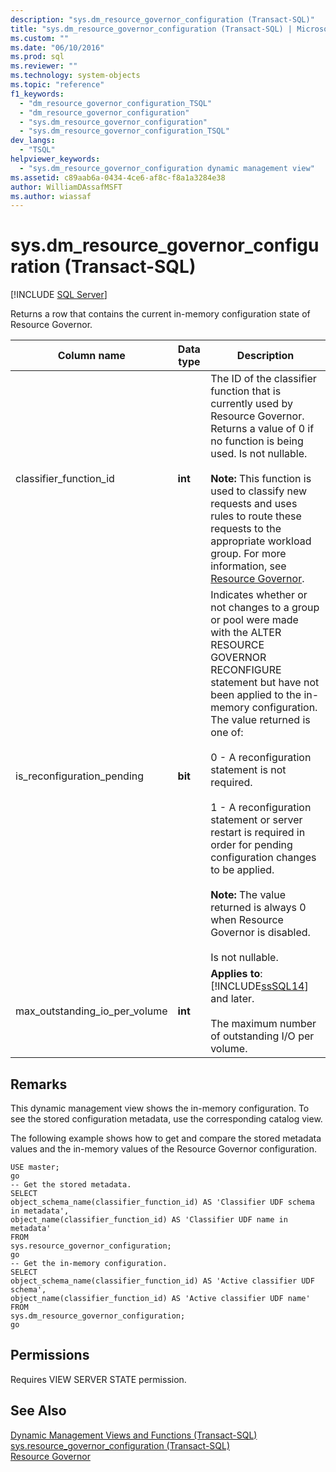 ```yaml
---
description: "sys.dm_resource_governor_configuration (Transact-SQL)"
title: "sys.dm_resource_governor_configuration (Transact-SQL) | Microsoft Docs"
ms.custom: ""
ms.date: "06/10/2016"
ms.prod: sql
ms.reviewer: ""
ms.technology: system-objects
ms.topic: "reference"
f1_keywords: 
  - "dm_resource_governor_configuration_TSQL"
  - "dm_resource_governor_configuration"
  - "sys.dm_resource_governor_configuration"
  - "sys.dm_resource_governor_configuration_TSQL"
dev_langs: 
  - "TSQL"
helpviewer_keywords: 
  - "sys.dm_resource_governor_configuration dynamic management view"
ms.assetid: c89aab6a-0434-4ce6-af8c-f8a1a3284e38
author: WilliamDAssafMSFT
ms.author: wiassaf
---
```

# sys.dm_resource_governor_configuration (Transact-SQL)
[!INCLUDE [SQL Server](../../includes/applies-to-version/sqlserver.md)]

  Returns a row that contains the current in-memory configuration state of Resource Governor.  
  

|Column name|Data type|Description|  
|-----------------|---------------|-----------------|  
|classifier_function_id|**int**|The ID of the classifier function that is currently used by Resource Governor. Returns a value of 0 if no function is being used. Is not nullable.<br /><br /> **Note:** This function is used to classify new requests and uses rules to route these requests to the appropriate workload group. For more information, see [Resource Governor](../../relational-databases/resource-governor/resource-governor.md).|  
|is_reconfiguration_pending|**bit**|Indicates whether or not changes to a group or pool were made with the ALTER RESOURCE GOVERNOR RECONFIGURE statement but have not been applied to the in-memory configuration. The value returned is one of:<br /><br /> 0 - A reconfiguration statement is not required.<br /><br /> 1 - A reconfiguration statement or server restart is required in order for pending configuration changes to be applied.<br /><br /> **Note:** The value returned is always 0 when Resource Governor is disabled.<br /><br /> Is not nullable.|  
|max_outstanding_io_per_volume|**int**|**Applies to**: [!INCLUDE[ssSQL14](../../includes/sssql14-md.md)] and later.<br /><br /> The maximum number of outstanding I/O per volume.|  
  
## Remarks  
 This dynamic management view shows the in-memory configuration. To see the stored configuration metadata, use the corresponding catalog view.  
  
 The following example shows how to get and compare the stored metadata values and the in-memory values of the Resource Governor configuration.  
  
```  
USE master;  
go  
-- Get the stored metadata.  
SELECT   
object_schema_name(classifier_function_id) AS 'Classifier UDF schema in metadata',   
object_name(classifier_function_id) AS 'Classifier UDF name in metadata'  
FROM   
sys.resource_governor_configuration;  
go  
-- Get the in-memory configuration.  
SELECT   
object_schema_name(classifier_function_id) AS 'Active classifier UDF schema',   
object_name(classifier_function_id) AS 'Active classifier UDF name'  
FROM   
sys.dm_resource_governor_configuration;  
go  
```  
  
## Permissions  
 Requires VIEW SERVER STATE permission.  
  
## See Also  
 [Dynamic Management Views and Functions &#40;Transact-SQL&#41;](~/relational-databases/system-dynamic-management-views/system-dynamic-management-views.md)   
 [sys.resource_governor_configuration &#40;Transact-SQL&#41;](../../relational-databases/system-catalog-views/sys-resource-governor-configuration-transact-sql.md)   
 [Resource Governor](../../relational-databases/resource-governor/resource-governor.md)  
  
  


